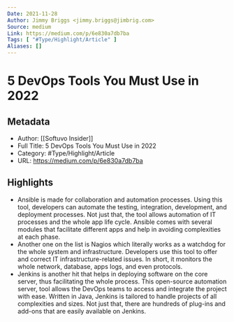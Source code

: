 ```yaml
---
Date: 2021-11-28
Author: Jimmy Briggs <jimmy.briggs@jimbrig.com>
Source: medium
Link: https://medium.com/p/6e830a7db7ba
Tags: [ "#Type/Highlight/Article" ]
Aliases: []
---
```

# 5 DevOps Tools You Must Use in 2022

## Metadata
- Author: [[Softuvo Insider]]
- Full Title: 5 DevOps Tools You Must Use in 2022
- Category: #Type/Highlight/Article
- URL: https://medium.com/p/6e830a7db7ba

## Highlights
- Ansible is made for collaboration and automation processes. Using this tool, developers can automate the testing, integration, development, and deployment processes. Not just that, the tool allows automation of IT processes and the whole app life cycle. Ansible comes with several modules that facilitate different apps and help in avoiding complexities at each phase.
- Another one on the list is Nagios which literally works as a watchdog for the whole system and infrastructure. Developers use this tool to offer and correct IT infrastructure-related issues. In short, it monitors the whole network, database, apps logs, and even protocols.
- Jenkins is another hit that helps in deploying software on the core server, thus facilitating the whole process. This open-source automation server, tool allows the DevOps teams to access and integrate the project with ease. Written in Java, Jenkins is tailored to handle projects of all complexities and sizes. Not just that, there are hundreds of plug-ins and add-ons that are easily available on Jenkins.
